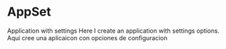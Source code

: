 # AppSet
Application with settings
Here I create an application with settings options.
Aqui cree una aplicaicon con opciones de configuracion
